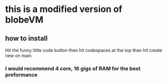 # this is a modified version of blobeVM
## how to install
Hit the funny little code button
then hit codespaces at the top
then hit create new on main
### I would recommend 4 core, 16 gigs of RAM for the best preformance 
